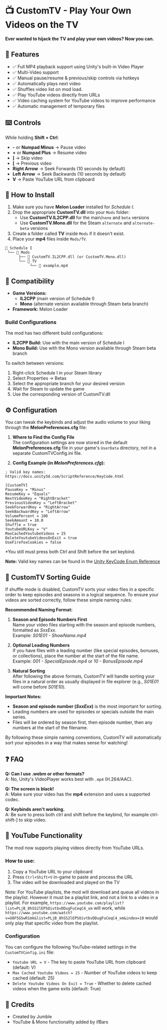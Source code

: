 # 📺 CustomTV - Play Your Own Videos on the TV

**Ever wanted to hijack the TV and play your own videos? Now you can.**

## 🧩 Features
- ✅ Full MP4 playback support using Unity's built-in Video Player
- ✅ Multi-Video support
- ✅ Manual pause/resume & previous/skip controls via hotkeys
- ✅ Automatically plays next video
- ✅ Shuffles video list on mod load.
- ✅ Play YouTube videos directly from URLs
- ✅ Video caching system for YouTube videos to improve performance
- ✅ Automatic management of temporary files

## ⌨️ Controls
While holding **Shift + Ctrl**:

- **-** or **Numpad Minus** → Pause video
- **+** or **Numpad Plus** → Resume video
- **]** → Skip video
- **[** → Previous video
- **Right Arrow** → Seek Forwards (10 seconds by default)
- **Left Arrow** → Seek Backwards (10 seconds by default)
- **V** → Paste YouTube URL from clipboard

## 📁 How to Install
1. Make sure you have **Melon Loader** installed for *Schedule I*.  
2. Drop the appropriate **CustomTV.dll** into your `Mods` folder:
   - Use **CustomTV.IL2CPP.dll** for the main/`none` and `beta` versions
   - Use **CustomTV.Mono.dll** for the Steam `alternate` and `alternate-beta` versions
3. Create a folder called **TV** inside `Mods` if it doesn't exist.  
4. Place your **mp4** files inside `Mods/TV`.

```
📁 Schedule I
 └── 📁 Mods
      ├── 📄 CustomTV.IL2CPP.dll (or CustomTV.Mono.dll)
      └── 📁 TV
           └── 📄 example.mp4
```

## 🧪 Compatibility
- **Game Versions:** 
  - **IL2CPP** (main version of Schedule I)
  - **Mono** (alternate version available through Steam beta branch)
- **Framework:** Melon Loader

### Build Configurations
The mod has two different build configurations:
- **IL2CPP Build:** Use with the main version of Schedule I
- **Mono Build:** Use with the Mono version available through Steam beta branch

To switch between versions:
1. Right-click Schedule I in your Steam library
2. Select Properties → Betas
3. Select the appropriate branch for your desired version
4. Wait for Steam to update the game
5. Use the corresponding version of CustomTV.dll

## ⚙️ Configuration
You can tweak the keybinds and adjust the audio volume to your liking through the **MelonPreferences.cfg** file:

1. **Where to Find the Config File**  
   The configuration settings are now stored in the default **MelonPreferences.cfg** file in your game's `UserData` directory, not in a separate CustomTVConfig.ini file.

2. **Config Example (in *MelonPreferences.cfg*):**

```
; Valid key names: https://docs.unity3d.com/ScriptReference/KeyCode.html

[CustomTV]
PauseKey = "Minus"
ResumeKey = "Equals"
NextVideoKey = "RightBracket"
PreviousVideoKey = "LeftBracket"
SeekForwardKey = "RightArrow"
SeekBackwardKey = "LeftArrow"
VolumePercent = 100
SeekAmount = 10.0
Shuffle = true
YoutubeURLKey = "V"
MaxCachedYoutubeVideos = 25
DeleteYoutubeVideosOnExit = true
UseFirefoxCookies = false
```

*You still must press both Ctrl and Shift before the set keybind.

**Note:** Valid key names can be found in the [Unity KeyCode Enum Reference](https://docs.unity3d.com/ScriptReference/KeyCode.html)

## 🔀 CustomTV Sorting Guide

If shuffle mode is disabled, CustomTV sorts your video files in a specific order to keep episodes and seasons in a logical sequence. To ensure your videos are sorted correctly, follow these simple naming rules:

**Recommended Naming Format:**

1. **Season and Episode Numbers First**  
Name your video files starting with the season and episode numbers, formatted as *SxxExx*.  
Example: *S01E01 - ShowName.mp4*

2. **Optional Leading Numbers**  
If you have files with a leading number (like special episodes, bonuses, or collections), place the number at the start of the file name.  
Example: *001 - SpecialEpisode.mp4* or *10 - BonusEpisode.mp4*

3. **Natural Sorting**  
After following the above formats, CustomTV will handle sorting your files in a natural order as usually displayed in file explorer (e.g., *S01E01* will come before *S01E10*).

**Important Notes:**
- **Season and episode number (*SxxExx*)** is the most important for sorting.
- Leading numbers are used for episodes or specials outside the main series.
- Files will be ordered by season first, then episode number, then any numbers at the start of the filename.

By following these simple naming conventions, CustomTV will automatically sort your episodes in a way that makes sense for watching!

## ❓ FAQ
**Q: Can I use .webm or other formats?**  
A: No, Unity's VideoPlayer works best with `.mp4` (H.264/AAC).

**Q: The screen is black!**  
A: Make sure your video has the **mp4** extension and uses a supported codec.

**Q: Keybinds aren't working.**  
A: Be sure to press both ctrl and shift before the keybind, for example ctrl-shift-] to skip video.

## 🎥 YouTube Functionality

The mod now supports playing videos directly from YouTube URLs.

### How to use:

1. Copy a YouTube URL to your clipboard
2. Press `Ctrl+Shift+V` in-game to paste and process the URL
3. The video will be downloaded and played on the TV

Note: For YouTube playlists, the mod will download and queue all videos in the playlist. However it must be a playlist link, and not a link to a video in a playlist. For example, `https://www.youtube.com/playlist?list=PLjB_8hSS2lEPSOivtbvDDugFuCeqC4_xm` will work, while `https://www.youtube.com/watch?v=U8F5G5wR1mk&list=PLjB_8hSS2lEPSOivtbvDDugFuCeqC4_xm&index=10` would only play that specific video from the playlist.

### Configuration

You can configure the following YouTube-related settings in the `CustomTVConfig.ini` file:

- `Youtube URL = V` - The key to paste YouTube URL from clipboard (default: V)
- `Max Cached Youtube Videos = 25` - Number of YouTube videos to keep cached (default: 25)
- `Delete Youtube Videos On Exit = True` - Whether to delete cached videos when the game exits (default: True)

## 🎉 Credits

- Created by Jumble
- YouTube & Mono functionality added by ifBars
